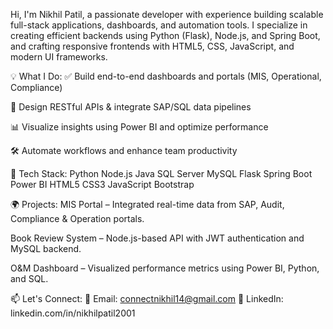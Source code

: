 Hi, I'm Nikhil Patil, a passionate developer with experience building scalable full-stack applications, dashboards, and automation tools. I specialize in creating efficient backends using Python (Flask), Node.js, and Spring Boot, and crafting responsive frontends with HTML5, CSS, JavaScript, and modern UI frameworks.

💡 What I Do:
✅ Build end-to-end dashboards and portals (MIS, Operational, Compliance)

🧠 Design RESTful APIs & integrate SAP/SQL data pipelines

📊 Visualize insights using Power BI and optimize performance

🛠 Automate workflows and enhance team productivity

🧰 Tech Stack:
Python Node.js Java SQL Server MySQL Flask Spring Boot Power BI HTML5 CSS3 JavaScript Bootstrap

🌍 Projects:
MIS Portal – Integrated real-time data from SAP, Audit, Compliance & Operation portals.

Book Review System – Node.js-based API with JWT authentication and MySQL backend.

O&M Dashboard – Visualized performance metrics using Power BI, Python, and SQL.

📫 Let's Connect:
📧 Email: connectnikhil14@gmail.com
🔗 LinkedIn: linkedin.com/in/nikhilpatil2001
